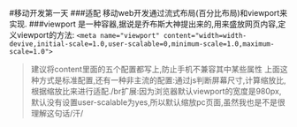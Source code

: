 #移动开发第一天
###适配
移动web开发通过流式布局(百分比布局)和viewport来实现.
###viewport
是一种容器,据说是乔布斯大神提出来的,用来盛放网页内容,定义viewport的方法:
`<meta name="viewport" content="width=width-devive,initial-scale=1.0,user-scalable=0,minimum-scale=1.0,maximum-scale=1.0">`
>建议将content里面的五个配置都写上,防止手机不兼容其中某些属性
上面这种方式是标准配置,还有一种非主流的配置:通过js判断屏幕尺寸,计算缩放比,根据缩放比来进行适配./br扩展:因为浏览器默认viewport的宽度是980px,默认没有设置user-scalable为yes,所以默认缩放pc页面,虽然我也是不是很理解这句话/汗/
